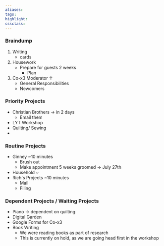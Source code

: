 ```yaml
---
aliases:  
tags:
highlight:  
cssclass:
---
```


### Braindump
1. Writing
	- cards
2. Housework
	- Prepare for guests 2 weeks
		- Plan
3. Co-x3 Moderator ↑
	- General Responsibilities
	- Newcomers



### Priority Projects
- Christian Brothers → in 2 days
	- Email them
- LYT Workshop
- Quilting/ Sewing
- 


### Routine Projects
- Ginney ~10 minutes
	- Brush out 
	- Make appointment 5 weeks groomed → July 27th
- Household ~
- Rich's Projects ~10 minutes
	- Mail
	- Filing


### Dependent Projects / Waiting Projects
- Piano → dependent on quilting
- Digital Garden
- Google Forms for Co-x3
- Book Writing
	- We were reading books as part of research
	- This is currently on hold, as we are going head first in the workshop